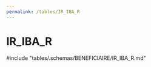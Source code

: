 ```yaml
---
permalink: /tables/IR_IBA_R
---
```

# IR\_IBA\_R
<!-- SPDX-License-Identifier: MPL-2.0 -->

<!-- ATTENTION : Ne pas supprimer ou modifier la ligne ci-dessous -->
#include "tables/.schemas/BENEFICIAIRE/IR_IBA_R.md"
<!-- ATTENTION : Ne pas supprimer ou modifier la ligne ci-dessus -->
